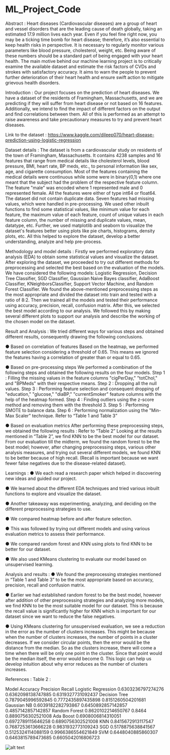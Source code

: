 # ML_Project_Code

Abstract :
Heart diseases (Cardiovascular diseases) are a group of heart and vessel disorders that are the leading cause of death globally, taking an estimated 17.9 million lives each year. Even if you feel fine right now, you may be a ticking time bomb for heart disease; therefore, it’s also essential to keep health risks in perspective. It is necessary to
regularly monitor various parameters like blood pressure, cholesterol, weight, etc. Being aware of these numbers should be a standard part of being engaged with your heart health. The main motive behind our machine learning project is to critically examine the available dataset and estimate the risk factors of CVDs and strokes with satisfactory accuracy. It aims to warn the people to prevent further deterioration of their heart health and ensure swift action to mitigate grievous health disorders.

Introduction :
Our project focuses on the prediction of heart diseases. We have a dataset of the residents of Framingham, Massachusetts, and we are predicting if they will suffer from heart disease or not based on 16 features. Additionally, we intend to find the impact of different factors on the output and find correlations between them. All of this is
performed as an attempt to raise awareness and take precautionary measures to try and prevent heart diseases.

Link to the dataset : https://www.kaggle.com/dileep070/heart-disease-prediction-using-logistic-regression

Dataset details : 
The dataset is from a cardiovascular study on residents of the town of Framingham, Massachusetts. It contains 4238 samples and 16 features that range from medical details like
cholesterol levels, blood pressure, BMI, heart rate, BP meds, etc., to personal information like sex, age, and cigarette consumption. Most of the features containing the medical
details were continuous while some were in binary(0,1) where one meant that the subject had the problem of the respective feature column. The feature "male" was encoded where 1 represented male and 0 represented female. All the features were either of type int64 or float64. The dataset did not contain duplicate data. Seven features had missing values, which were handled in pre-processing. We used other inbuilt functions to find some statistical values, like minimum value for each feature, the maximum value of each feature, count of unique values in each feature column, the number of missing and duplicate values, mean, datatype, etc. Further, we used matplotlib and seaborn to visualize the dataset's features better using plots like pie charts, histograms, density plots, etc. All this helped to explore the dataset, develop a better understanding, analyze and help pre-process.

Methodology and model details :
Firstly we performed exploratory data analysis (EDA) to obtain some statistical values and visualize the dataset. After exploring the dataset, we proceeded to try out different methods for preprocessing and selected the best based on the evaluation of the models. We have considered the following models: Logistic Regression, Decision Tree Classifier, SGD Classifier, Gaussian Naive Bayes classifier, AdaBoost Classifier, KNeighborsClassifier, Support Vector Machine, and Random Forest Classifier. We found the above-mentioned
preprocessing steps as the most appropriate and divided the dataset into train and tested with a ratio of 8:2. Then we trained all the models and tested their performance using
accuracy, precision, recall, confusion matrix. After this, we selected the best model according to our analysis. We followed this by making several different plots to support our analysis and describe the working of the chosen model on the dataset.

Result and Analysis :
We tried different ways for various steps and
obtained different results, consequently
drawing the following conclusions.

● Based on correlation of features
  Based on the heatmap, we performed feature selection considering a threshold of 0.65. This means we ignored the features having a correlation of greater than or equal to 0.65.
  
● Based on pre-processing steps
  We performed a combination of the following steps and obtained the following results on the four models.
  Step 1 :
  Filling the missing values in the feature columns "cigPerDay," "totChol," and "BPMeds" with their respective means.
  Step 2 :
  Dropping all the null values.
  Step 3 :
  Performing feature selection and consequent dropping of "education," "glucose," "diaBP," "currentSmoker" feature columns with the help of the heatmap formed.
  Step 4 :
  Finding outliers using the z-score method and removing them with the threshold 3.
  Step 5 :
  Performing SMOTE to balance data.
  Step 6 :
  Performing normalization using the "Min-Max Scaler" technique.
  Refer to “Table 1 and Table 3”

● Based on evaluation metrics
  After performing these preprocessing steps, we obtained the following results :
  Refer to “Table 2”
  Looking at the results mentioned in “Table 2”, we find KNN to be the best model for our dataset. From our evaluation till the midterm, we found the random forest to be the       best model; however, after changing preprocessing steps, various other analysis measures, and trying out several different models, we found KNN to be better because of high     recall. (Recall is important because we want fewer false negatives due to the disease-related dataset).
  
 Learnings :
● We each read a research paper which helped in discovering new ideas and guided our project.
  
● We learned about the different EDA techniques and tried various inbuilt functions to explore and visualize the dataset.
  
● Another takeaway was experimenting, analyzing, and deciding on the different preprocessing strategies to use.
  
● We compared heatmap before and after feature selection.
  
● This was followed by trying out different models and using various evaluation metrics to assess their performance.
  
● We compared random forest and KNN using plots to find KNN to be better for our dataset.
  
● We also used KMeans clustering to evaluate our model based on unsupervised learning.
  
 Analysis and results :
 ● We found the preprocessing strategies mentioned in “Table 1 and Table 3” to be the most appropriate based on accuracy, precision, recall and confusion matrix.
  
● Earlier we had established random forest to be the best model, however after addition of other preprocessing strategies and analyzing more models, we find KNN to be the most     suitable model for our dataset. This is because the recall value is significantly higher for KNN which is important for our dataset since we want to reduce the false             negatives.

● Using KMeans clustering for unsupervised evaluation, we see a reduction in the error as the number of clusters increases. This might be because when the number of clusters       increases, the number of points in a cluster decreases. If we consider circular points, then the error would be the distance from the median. So as the clusters increase,       there will come a time when there will be only one point in the cluster. Since that point would be the median itself, the error would become 0. This logic can help us develop   intuition about why error reduces as the number of clusters increases.

References :
Table 2 :

Model                         Accuracy                        Precision                     Recall
Logistic Regression       0.6303236797274276              0.6362098138747885          0.6319327731092437
Decision Tree             0.7879045996592845              0.7772435897435898          0.8151260504201681
Gaussian NB               0.6039182282793867              0.6450892857142857          0.4857142857142857
Random Forest             0.8620102214650767              0.8464                      0.8890756302521008
Ada Boost                 0.6908006814310051              0.6972789115646258          0.6890756302521008
KNN                       0.8415672913117547              0.7687253613666228          0.9831932773109243
SGD                       0.5178875638841567              0.5125324114088159          0.9966386554621849
SVM                       0.6448040885860307              0.6463815789473685          0.6605042016806723

![alt text](https://drive.google.com/uc?export=view&id=<1sfKyQZdg4LF4DkYjLO_bN5XHYiExpBBM>)
